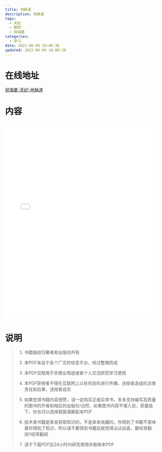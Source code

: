 ```yaml
---
title: 地脉道
description: 地脉道
tags:
  - 天纪
  - 教材
  - 倪海厦 
categories:
  - 学习
date: 2022-06-09 18:08:38
updated: 2022-06-09 18:08:38
---
```


# 在线地址

<a target="_blank" href="/myjs/pdfjs/web/viewer.html?file=https://raw.githubusercontent.com/lwmfjc/files/main/study/tianji/jiaocai/倪海厦-天纪-地脉道.pdf">倪海厦-天纪-地脉道</a>

# 内容

<iframe src='/myjs/pdfjs/web/viewer.html?file=https://raw.githubusercontent.com/lwmfjc/files/main/study/tianji/jiaocai/倪海厦-天纪-地脉道.pdf' style="padding: 0;width:100%;"  style="padding: 0;width:100%;" marginwidth="0" frameborder="no" scrolling="no" height="650px"></iframe>

# 说明

> 1. 书籍版权归著者和出版社所有
> 2. 本PDF来自于各个广泛的信息平台，经过整理而成
>
> 3. 本PDF仅限用于非商业用途或者个人交流研究学习使用
> 4. 本PDF获得者不得在互联网上以任何目的进行传播，违规者造成的法律责任和后果，违规者自负
> 5. 如果觉得书籍内容很赞，请一定购买正版实体书，多多支持编写高质量的图书的作者和相应的出版社!当然，如果图书内容不堪入目，质量低下，你也可以选择狠狠滴撕裂本PDF
> 6. 技术类书籍是拿来获取知识的，不是拿来收藏的，你得到了书籍不意味着你得到了知识，所以请不要得到书籍后就觉得沾沾自喜，要经常翻阅!!经常翻阅
> 7. 请于下载PDF后24小时内研究使用并删掉本PDF

